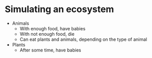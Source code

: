 # Simulating an ecosystem
- Animals
  - With enough food, have babies
  - With not enough food, die
  - Can eat plants and animals, depending on the type of animal
- Plants
  - After some time, have babies